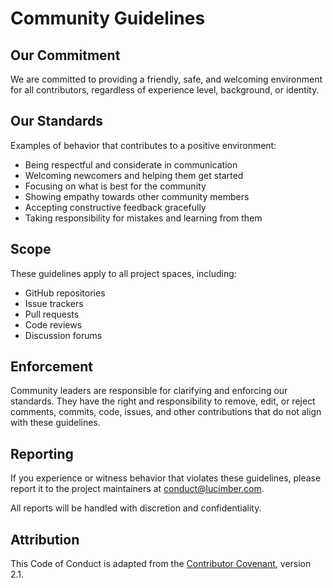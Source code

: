 # Community Guidelines

## Our Commitment

We are committed to providing a friendly, safe, and welcoming environment for all contributors, regardless of experience level, background, or identity.

## Our Standards

Examples of behavior that contributes to a positive environment:

* Being respectful and considerate in communication
* Welcoming newcomers and helping them get started
* Focusing on what is best for the community
* Showing empathy towards other community members
* Accepting constructive feedback gracefully
* Taking responsibility for mistakes and learning from them

## Scope

These guidelines apply to all project spaces, including:
- GitHub repositories
- Issue trackers
- Pull requests
- Code reviews
- Discussion forums

## Enforcement

Community leaders are responsible for clarifying and enforcing our standards. They have the right and responsibility to remove, edit, or reject comments, commits, code, issues, and other contributions that do not align with these guidelines.

## Reporting

If you experience or witness behavior that violates these guidelines, please report it to the project maintainers at conduct@lucimber.com.

All reports will be handled with discretion and confidentiality.

## Attribution

This Code of Conduct is adapted from the [Contributor Covenant](https://www.contributor-covenant.org/), version 2.1.
